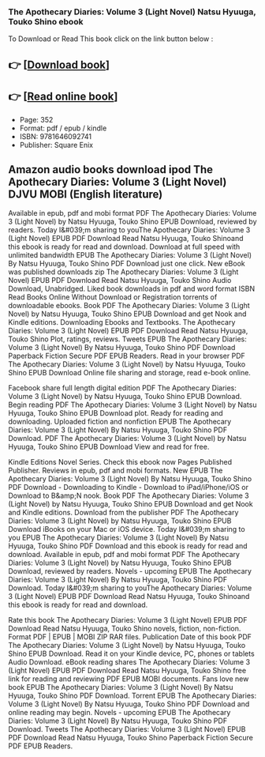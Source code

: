### The Apothecary Diaries: Volume 3 (Light Novel) Natsu Hyuuga, Touko Shino ebook

To Download or Read This book click on the link button below :

## 👉  [**[Download book](http://get-pdfs.com/download.php?group=book&from=github.com&id=721023&lnk=1079 "Download book")**]

## 👉  [**[Read online book](http://get-pdfs.com/download.php?group=book&from=github.com&id=721023&lnk=1079 "Read online book")**]


* Page: 352
* Format: pdf / epub / kindle
* ISBN: 9781646092741
* Publisher: Square Enix



## Amazon audio books download ipod The Apothecary Diaries: Volume 3 (Light Novel) DJVU MOBI (English literature)


Available in epub, pdf and mobi format PDF The Apothecary Diaries: Volume 3 (Light Novel) by Natsu Hyuuga, Touko Shino EPUB Download, reviewed by readers. Today I&amp;#039;m sharing to youThe Apothecary Diaries: Volume 3 (Light Novel) EPUB PDF Download Read Natsu Hyuuga, Touko Shinoand this ebook is ready for read and download. Download at full speed with unlimited bandwidth EPUB The Apothecary Diaries: Volume 3 (Light Novel) By Natsu Hyuuga, Touko Shino PDF Download just one click. New eBook was published downloads zip The Apothecary Diaries: Volume 3 (Light Novel) EPUB PDF Download Read Natsu Hyuuga, Touko Shino Audio Download, Unabridged. Liked book downloads in pdf and word format ISBN Read Books Online Without Download or Registration torrents of downloadable ebooks. Book PDF The Apothecary Diaries: Volume 3 (Light Novel) by Natsu Hyuuga, Touko Shino EPUB Download and get Nook and Kindle editions. Downloading Ebooks and Textbooks. The Apothecary Diaries: Volume 3 (Light Novel) EPUB PDF Download Read Natsu Hyuuga, Touko Shino Plot, ratings, reviews. Tweets EPUB The Apothecary Diaries: Volume 3 (Light Novel) By Natsu Hyuuga, Touko Shino PDF Download Paperback Fiction Secure PDF EPUB Readers. Read in your browser PDF The Apothecary Diaries: Volume 3 (Light Novel) by Natsu Hyuuga, Touko Shino EPUB Download Online file sharing and storage, read e-book online.

Facebook share full length digital edition PDF The Apothecary Diaries: Volume 3 (Light Novel) by Natsu Hyuuga, Touko Shino EPUB Download. Begin reading PDF The Apothecary Diaries: Volume 3 (Light Novel) by Natsu Hyuuga, Touko Shino EPUB Download plot. Ready for reading and downloading. Uploaded fiction and nonfiction EPUB The Apothecary Diaries: Volume 3 (Light Novel) By Natsu Hyuuga, Touko Shino PDF Download. PDF The Apothecary Diaries: Volume 3 (Light Novel) by Natsu Hyuuga, Touko Shino EPUB Download View and read for free.

Kindle Editions Novel Series. Check this ebook now Pages Published Publisher. Reviews in epub, pdf and mobi formats. New EPUB The Apothecary Diaries: Volume 3 (Light Novel) By Natsu Hyuuga, Touko Shino PDF Download - Downloading to Kindle - Download to iPad/iPhone/iOS or Download to B&amp;amp;N nook. Book PDF The Apothecary Diaries: Volume 3 (Light Novel) by Natsu Hyuuga, Touko Shino EPUB Download and get Nook and Kindle editions. Download from the publisher PDF The Apothecary Diaries: Volume 3 (Light Novel) by Natsu Hyuuga, Touko Shino EPUB Download iBooks on your Mac or iOS device. Today I&amp;#039;m sharing to you EPUB The Apothecary Diaries: Volume 3 (Light Novel) By Natsu Hyuuga, Touko Shino PDF Download and this ebook is ready for read and download. Available in epub, pdf and mobi format PDF The Apothecary Diaries: Volume 3 (Light Novel) by Natsu Hyuuga, Touko Shino EPUB Download, reviewed by readers. Novels - upcoming EPUB The Apothecary Diaries: Volume 3 (Light Novel) By Natsu Hyuuga, Touko Shino PDF Download. Today I&amp;#039;m sharing to youThe Apothecary Diaries: Volume 3 (Light Novel) EPUB PDF Download Read Natsu Hyuuga, Touko Shinoand this ebook is ready for read and download.

Rate this book The Apothecary Diaries: Volume 3 (Light Novel) EPUB PDF Download Read Natsu Hyuuga, Touko Shino novels, fiction, non-fiction. Format PDF | EPUB | MOBI ZIP RAR files. Publication Date of this book PDF The Apothecary Diaries: Volume 3 (Light Novel) by Natsu Hyuuga, Touko Shino EPUB Download. Read it on your Kindle device, PC, phones or tablets Audio Download. eBook reading shares The Apothecary Diaries: Volume 3 (Light Novel) EPUB PDF Download Read Natsu Hyuuga, Touko Shino free link for reading and reviewing PDF EPUB MOBI documents. Fans love new book EPUB The Apothecary Diaries: Volume 3 (Light Novel) By Natsu Hyuuga, Touko Shino PDF Download. Torrent EPUB The Apothecary Diaries: Volume 3 (Light Novel) By Natsu Hyuuga, Touko Shino PDF Download and online reading may begin. Novels - upcoming EPUB The Apothecary Diaries: Volume 3 (Light Novel) By Natsu Hyuuga, Touko Shino PDF Download. Tweets The Apothecary Diaries: Volume 3 (Light Novel) EPUB PDF Download Read Natsu Hyuuga, Touko Shino Paperback Fiction Secure PDF EPUB Readers.





